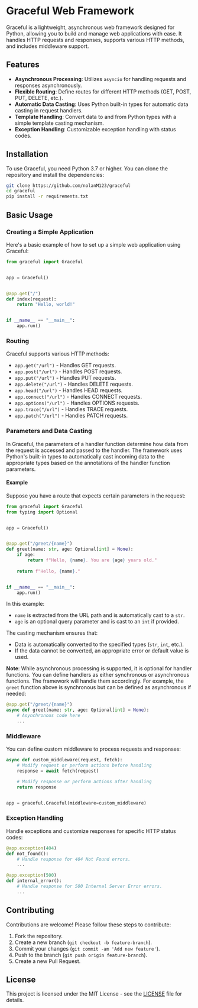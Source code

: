 # Graceful Web Framework

Graceful is a lightweight, asynchronous web framework designed for Python, allowing you to build and manage web applications with ease. It handles HTTP requests and responses, supports various HTTP methods, and includes middleware support.

## Features

- **Asynchronous Processing**: Utilizes `asyncio` for handling requests and responses asynchronously.
- **Flexible Routing**: Define routes for different HTTP methods (GET, POST, PUT, DELETE, etc.).
- **Automatic Data Casting**: Uses Python built-in types for automatic data casting in request handlers.
- **Template Handling**: Convert data to and from Python types with a simple template casting mechanism.
- **Exception Handling**: Customizable exception handling with status codes.

## Installation

To use Graceful, you need Python 3.7 or higher. You can clone the repository and install the dependencies:

```bash
git clone https://github.com/nolanM123/graceful
cd graceful
pip install -r requirements.txt
```

## Basic Usage

### Creating a Simple Application

Here's a basic example of how to set up a simple web application using Graceful:

```python
from graceful import Graceful


app = Graceful()


@app.get("/")
def index(request):
    return "Hello, world!"


if __name__ == "__main__":
    app.run()
```

### Routing

Graceful supports various HTTP methods:

- `app.get("/url")` - Handles GET requests.
- `app.post("/url")` - Handles POST requests.
- `app.put("/url")` - Handles PUT requests.
- `app.delete("/url")` - Handles DELETE requests.
- `app.head("/url")` - Handles HEAD requests.
- `app.connect("/url")` - Handles CONNECT requests.
- `app.options("/url")` - Handles OPTIONS requests.
- `app.trace("/url")` - Handles TRACE requests.
- `app.patch("/url")` - Handles PATCH requests.

### Parameters and Data Casting

In Graceful, the parameters of a handler function determine how data from the request is accessed and passed to the handler. The framework uses Python's built-in types to automatically cast incoming data to the appropriate types based on the annotations of the handler function parameters.

#### Example

Suppose you have a route that expects certain parameters in the request:

```python
from graceful import Graceful
from typing import Optional


app = Graceful()


@app.get("/greet/{name}")
def greet(name: str, age: Optional[int] = None):
    if age:
        return f"Hello, {name}. You are {age} years old."
    
    return f"Hello, {name}."


if __name__ == "__main__":
    app.run()
```

In this example:
- `name` is extracted from the URL path and is automatically cast to a `str`.
- `age` is an optional query parameter and is cast to an `int` if provided.

The casting mechanism ensures that:
- Data is automatically converted to the specified types (`str`, `int`, etc.).
- If the data cannot be converted, an appropriate error or default value is used.

**Note**: While asynchronous processing is supported, it is optional for handler functions. You can define handlers as either synchronous or asynchronous functions. The framework will handle them accordingly. For example, the `greet` function above is synchronous but can be defined as asynchronous if needed:

```python
@app.get("/greet/{name}")
async def greet(name: str, age: Optional[int] = None):
    # Asynchronous code here
    ...
```

### Middleware

You can define custom middleware to process requests and responses:

```python
async def custom_middleware(request, fetch):
    # Modify request or perform actions before handling
    response = await fetch(request)

    # Modify response or perform actions after handling
    return response


app = graceful.Graceful(middleware=custom_middleware)
```

### Exception Handling

Handle exceptions and customize responses for specific HTTP status codes:

```python
@app.exception(404)
def not_found():
    # Handle response for 404 Not Found errors.
    ...

@app.exception(500)
def internal_error():
    # Handle response for 500 Internal Server Error errors.
    ...
```

## Contributing

Contributions are welcome! Please follow these steps to contribute:

1. Fork the repository.
2. Create a new branch (`git checkout -b feature-branch`).
3. Commit your changes (`git commit -am 'Add new feature'`).
4. Push to the branch (`git push origin feature-branch`).
5. Create a new Pull Request.

## License

This project is licensed under the MIT License - see the [LICENSE](LICENSE) file for details.
